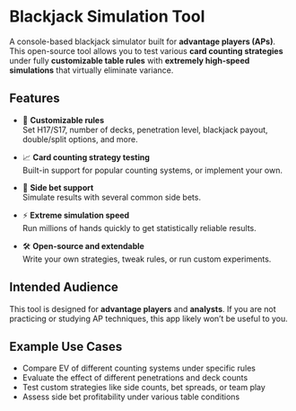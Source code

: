 # Blackjack Simulation Tool

A console-based blackjack simulator built for **advantage players (APs)**. This open-source tool allows you to test various **card counting strategies** under fully **customizable table rules** with **extremely high-speed simulations** that virtually eliminate variance.

## Features

- 🔢 **Customizable rules**  
  Set H17/S17, number of decks, penetration level, blackjack payout, double/split options, and more.

- 📈 **Card counting strategy testing**  
  Built-in support for popular counting systems, or implement your own.

- 🎲 **Side bet support**  
  Simulate results with several common side bets.

- ⚡ **Extreme simulation speed**  
  Run millions of hands quickly to get statistically reliable results.

- 🛠️ **Open-source and extendable**  
  Write your own strategies, tweak rules, or run custom experiments.

## Intended Audience

This tool is designed for **advantage players** and **analysts**. If you are not practicing or studying AP techniques, this app likely won’t be useful to you.

## Example Use Cases

- Compare EV of different counting systems under specific rules
- Evaluate the effect of different penetrations and deck counts
- Test custom strategies like side counts, bet spreads, or team play
- Assess side bet profitability under various table conditions
